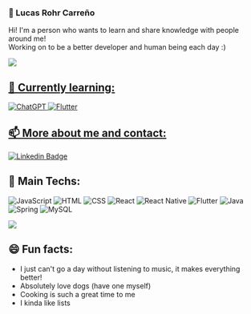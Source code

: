 ### :robot: Lucas Rohr Carreño

Hi! I'm a person who wants to learn and share knowledge with people around me!<br>
Working on to be a better developer and human being each day :)

<div>
  <a href="https://github.com/LucasRohr">
  <img src="https://github-readme-stats.vercel.app/api?username=LucasRohr&show_icons=true&theme=dracula&include_all_commits=true&count_private=true"/>
</div>

## 🌱 Currently learning:
![ChatGPT](https://img.shields.io/badge/-Chat%20GPT-19c37d?style=for-the-badge&logo=OpenAI&logoColor=white)
![Flutter](https://img.shields.io/badge/-Flutter-1389FD?style=for-the-badge&logo=Flutter&logoColor=white)

## 📫 More about me and contact:
[![Linkedin Badge](https://img.shields.io/badge/-LinkedIn-blue?style=for-the-badge&logo=Linkedin&logoColor=white&link=https://www.linkedin.com/in/lucas-carre%C3%B1o-a18204174/)](https://www.linkedin.com/in/lucas-carre%C3%B1o-a18204174/)

## 🔭 Main Techs:
![JavaScript](https://img.shields.io/badge/-Javascript-F7DF1E?style=for-the-badge&logo=JavaScript&logoColor=black)
![HTML](https://img.shields.io/badge/HTML5-E34F26?style=for-the-badge&logo=html5&logoColor=white) 
![CSS](https://img.shields.io/badge/CSS3-1572B6?style=for-the-badge&logo=css3&logoColor=white) 
![React](https://img.shields.io/badge/-React-61DAFB?style=for-the-badge&logo=React&logoColor=black)
![React Native](https://img.shields.io/badge/-React%20Native-61DAFB?style=for-the-badge&logo=React&logoColor=black)
![Flutter](https://img.shields.io/badge/-Flutter-1389FD?style=for-the-badge&logo=Flutter&logoColor=white)
![Java](https://img.shields.io/badge/-Java-f55742?style=for-the-badge&logo=openjdk&logoColor=white)
![Spring](https://img.shields.io/badge/-Spring-6DB33F?style=for-the-badge&logo=Spring&logoColor=white)
![MySQL](https://img.shields.io/badge/-MySQL-3f7dbf?style=for-the-badge&logo=MySQL&logoColor=white)

<img src="https://github-readme-stats.vercel.app/api/top-langs/?username=LucasRohr&theme=blue-green"/>

## :smile: Fun facts:

- I just can't go a day without listening to music, it makes everything better!
- Absolutely love dogs (have one myself)
- Cooking is such a great time to me
- I kinda like lists
